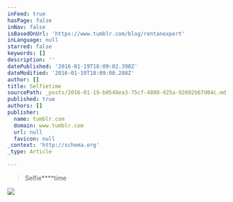 ```yaml
---
inFeed: true
hasPage: false
inNav: false
isBasedOnUrl: 'https://www.tumblr.com/blog/rentanexpert'
inLanguage: null
starred: false
keywords: []
description: ''
datePublished: '2016-01-19T18:09:02.398Z'
dateModified: '2016-01-19T18:09:00.288Z'
author: []
title: Selfietime
sourcePath: _posts/2016-01-19-b0548ea3-75cf-4880-925a-92692b67d04c.md
published: true
authors: []
publisher:
  name: tumblr.com
  domain: www.tumblr.com
  url: null
  favicon: null
_context: 'http://schema.org'
_type: Article

---
```

> Selfie****time

![](https://s3-us-west-2.amazonaws.com/the-grid-img/p/ce1b04929b6ce7f397f07e2a2e395903d59833de.gif)